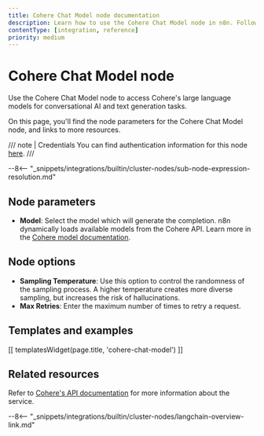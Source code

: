 ```yaml
---
title: Cohere Chat Model node documentation
description: Learn how to use the Cohere Chat Model node in n8n. Follow technical documentation to integrate Cohere Chat Model node into your workflows.
contentType: [integration, reference]
priority: medium
---
```


# Cohere Chat Model node

Use the Cohere Chat Model node to access Cohere's large language models for conversational AI and text generation tasks.

On this page, you'll find the node parameters for the Cohere Chat Model node, and links to more resources.

/// note | Credentials 
You can find authentication information for this node [here](/integrations/builtin/credentials/cohere.md).
///

--8<-- "_snippets/integrations/builtin/cluster-nodes/sub-node-expression-resolution.md"

## Node parameters

* **Model**: Select the model which will generate the completion. n8n dynamically loads available models from the Cohere API. Learn more in the [Cohere model documentation](https://docs.cohere.com/v2/docs/models#command).

## Node options

* **Sampling Temperature**: Use this option to control the randomness of the sampling process. A higher temperature creates more diverse sampling, but increases the risk of hallucinations.
* **Max Retries**: Enter the maximum number of times to retry a request.

## Templates and examples

<!-- see https://www.notion.so/n8n/Pull-in-templates-for-the-integrations-pages-37c716837b804d30a33b47475f6e3780 -->
[[ templatesWidget(page.title, 'cohere-chat-model') ]]

## Related resources

Refer to [Cohere's API documentation](https://docs.cohere.com/v2/reference/about) for more information about the service.

--8<-- "_snippets/integrations/builtin/cluster-nodes/langchain-overview-link.md"

